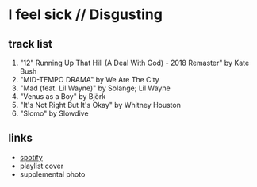 # I feel sick // Disgusting

## track list

1. "12" Running Up That Hill (A Deal With God) - 2018 Remaster" by Kate Bush
2. "MID-TEMPO DRAMA" by We Are The City
3. "Mad (feat. Lil Wayne)" by Solange; Lil Wayne
4. "Venus as a Boy" by Björk
5. "It's Not Right But It's Okay" by Whitney Houston
6. "Slomo" by Slowdive

## links

- [spotify](https://open.spotify.com/playlist/1vNw2Fjiw7M8pBhq5UCeyo)
- playlist cover
- supplemental photo
